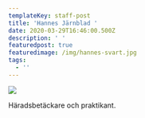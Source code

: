 ```yaml
---
templateKey: staff-post
title: 'Hannes Järnblad '
date: 2020-03-29T16:46:00.500Z
description: ' '
featuredpost: true
featuredimage: /img/hannes-svart.jpg
tags:
  - ''
---
```

![](/img/hannes-svart.jpg)

Häradsbetäckare och praktikant.
